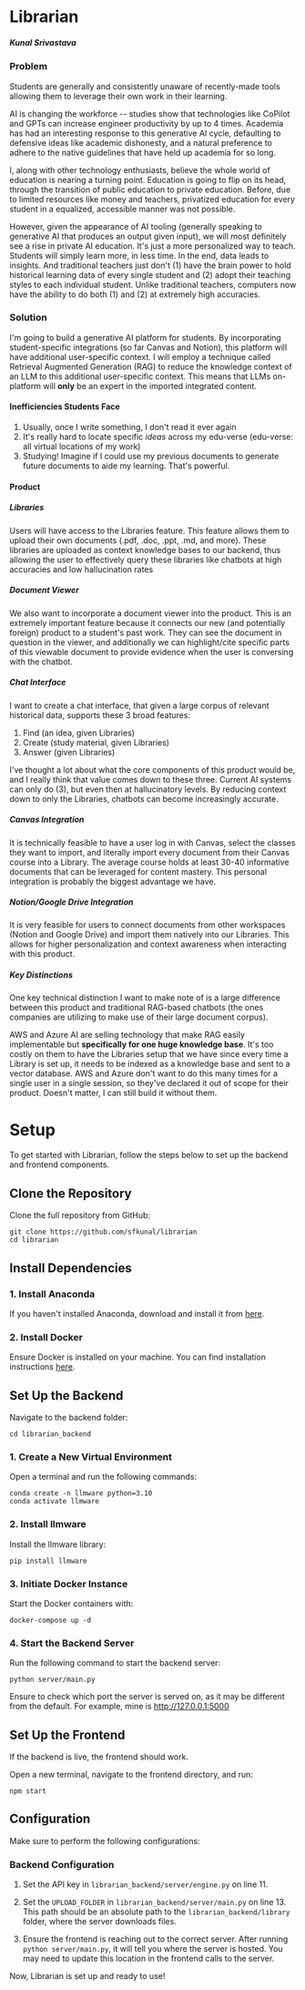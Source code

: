 # Librarian
##### Kunal Srivastava
### Problem
Students are generally and consistently unaware of recently-made tools allowing them to leverage their own work in their learning. 

AI is changing the workforce -- studies show that technologies like CoPilot and GPTs can increase engineer productivity by up to 4 times. Academia has had an interesting response to this generative AI cycle, defaulting to defensive ideas like academic dishonesty, and a natural preference to adhere to the native guidelines that have held up academia for so long. 

I, along with other technology enthusiasts, believe the whole world of education is nearing a turning point. Education is going to flip on its head, through the transition of public education to private education. Before, due to limited resources like money and teachers, privatized education for every student in a equalized, accessible manner was not possible. 

However, given the appearance of AI tooling (generally speaking to generative AI that produces an output given input), we will most definitely see a rise in private AI education. It's just a more personalized way to teach. Students will simply learn more, in less time. In the end, data leads to insights. And traditional teachers just don't (1) have the brain power to hold historical learning data of every single student and (2) adopt their teaching styles to each individual student. Unlike traditional teachers, computers now have the ability to do both (1) and (2) at extremely high accuracies. 

### Solution
I'm going to build a generative AI platform for students. By incorporating student-specific integrations (so far Canvas and Notion), this platform will have additional user-specific context. I will employ a technique called Retrieval Augmented Generation (RAG) to reduce the knowledge context of an LLM to this additional user-specific context. This means that LLMs on-platform will **only** be an expert in the imported integrated content. 

#### Inefficiencies Students Face
1. Usually, once I write something, I don't read it ever again
2. It's really hard to locate specific *ideas* across my edu-verse (edu-verse: all virtual locations of my work)
3. Studying! Imagine if I could use my previous documents to generate future documents to aide my learning. That's powerful.
#### Product
##### Libraries
Users will have access to the Libraries feature. This feature allows them to upload their own documents (.pdf, .doc, .ppt, .md, and more). These libraries are uploaded as context knowledge bases to our backend, thus allowing the user to effectively query these libraries like chatbots at high accuracies and low hallucination rates
##### Document Viewer
We also want to incorporate a document viewer into the product. This is an extremely important feature because it connects our new (and potentially foreign) product to a student's past work. They can see the document in question in the viewer, and additionally we can highlight/cite specific parts of this viewable document to provide evidence when the user is conversing with the chatbot. 
##### Chat Interface
I want to create a chat interface, that given a large corpus of relevant historical data, supports these 3 broad features:

1. Find (an idea, given Libraries)
2. Create (study material, given Libraries)
3. Answer (given Libraries)

I've thought a lot about what the core components of this product would be, and I really think that value comes down to these three. Current AI systems can only do (3), but even then at hallucinatory levels. By reducing context down to only the Libraries, chatbots can become increasingly accurate. 
##### Canvas Integration
It is technically feasible to have a user log in with Canvas, select the classes they want to import, and literally import every document from their Canvas course into a Library. The average course holds at least 30-40 informative documents that can be leveraged for content mastery. This personal integration is probably the biggest advantage we have.
##### Notion/Google Drive Integration
It is very feasible for users to connect documents from other workspaces (Notion and Google Drive) and import them natively into our Libraries. This allows for higher personalization and context awareness when interacting with this product. 
##### Key Distinctions
One key technical distinction I want to make note of is a large difference between this product and traditional RAG-based chatbots (the ones companies are utilizing to make use of their large document corpus).

AWS and Azure AI are selling technology that make RAG easily implementable but **specifically for one huge knowledge base**. It's too costly on them to have the Libraries setup that we have since every time a Library is set up, it needs to be indexed as a knowledge base and sent to a vector database. AWS and Azure don't want to do this many times for a single user in a single session, so they've declared it out of scope for their product. Doesn't matter, I can still build it without them.



# Setup

To get started with Librarian, follow the steps below to set up the backend and frontend components.

## Clone the Repository

Clone the full repository from GitHub:

```shell
git clone https://github.com/sfkunal/librarian
cd librarian
```

## Install Dependencies

### 1. Install Anaconda

If you haven't installed Anaconda, download and install it from [here](https://www.anaconda.com/products/distribution).

### 2. Install Docker

Ensure Docker is installed on your machine. You can find installation instructions [here](https://docs.docker.com/get-docker/).

## Set Up the Backend

Navigate to the backend folder:

```shell
cd librarian_backend
```

### 1. Create a New Virtual Environment

Open a terminal and run the following commands:

```shell
conda create -n llmware python=3.10
conda activate llmware
```

### 2. Install llmware

Install the llmware library:

```shell
pip install llmware
```

### 3. Initiate Docker Instance

Start the Docker containers with:

```shell
docker-compose up -d
```

### 4. Start the Backend Server

Run the following command to start the backend server:

```shell
python server/main.py
```

Ensure to check which port the server is served on, as it may be different from the default. For example, mine is http://127.0.0.1:5000

## Set Up the Frontend

If the backend is live, the frontend should work.

Open a new terminal, navigate to the frontend directory, and run:

```shell
npm start
```

## Configuration

Make sure to perform the following configurations:

### Backend Configuration

1. Set the API key in `librarian_backend/server/engine.py` on line 11.

2. Set the `UPLOAD_FOLDER` in `librarian_backend/server/main.py` on line 13. This path should be an absolute path to the `librarian_backend/library` folder, where the server downloads files.

3. Ensure the frontend is reaching out to the correct server. After running `python server/main.py`, it will tell you where the server is hosted. You may need to update this location in the frontend calls to the server. 

Now, Librarian is set up and ready to use!
